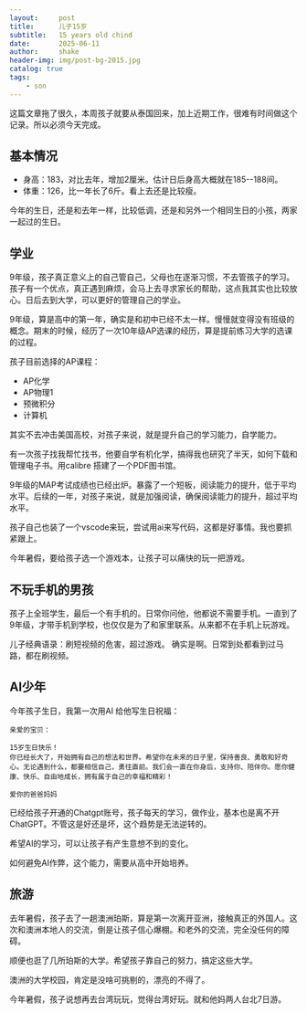 ```yaml
---
layout:     post
title:      儿子15岁
subtitle:   15 years old chind
date:       2025-06-11
author:     shake
header-img: img/post-bg-2015.jpg
catalog: true
tags:
    - son
---
```


这篇文章拖了很久，本周孩子就要从泰国回来，加上近期工作，很难有时间做这个记录。所以必须今天完成。

## 基本情况

* 身高：183，对比去年，增加2厘米。估计日后身高大概就在185--188间。
* 体重：126，比一年长了6斤。看上去还是比较瘦。

今年的生日，还是和去年一样，比较低调，还是和另外一个相同生日的小孩，两家一起过的生日。

## 学业

9年级，孩子真正意义上的自己管自己，父母也在逐渐习惯，不去管孩子的学习。孩子有一个优点，真正遇到麻烦，会马上去寻求家长的帮助，这点我其实也比较放心。日后去到大学，可以更好的管理自己的学业。

9年级，算是高中的第一年，确实是和初中已经不太一样。慢慢就变得没有班级的概念。期末的时候，经历了一次10年级AP选课的经历，算是提前练习大学的选课的过程。

孩子目前选择的AP课程：

* AP化学
* AP物理1
* 预微积分
* 计算机

其实不去冲击美国高校，对孩子来说，就是提升自己的学习能力，自学能力。

有一次孩子找我帮忙找书，他要自学有机化学，搞得我也研究了半天，如何下载和管理电子书。用calibre 搭建了一个PDF图书馆。

9年级的MAP考试成绩也已经出炉。暴露了一个短板，阅读能力的提升，低于平均水平。后续的一年，对孩子来说，就是加强阅读，确保阅读能力的提升，超过平均水平。

孩子自己也装了一个vscode来玩，尝试用ai来写代码，这都是好事情。我也要抓紧跟上。

今年暑假，要给孩子选一个游戏本，让孩子可以痛快的玩一把游戏。

## 不玩手机的男孩

孩子上全班学生，最后一个有手机的。日常你问他，他都说不需要手机。一直到了9年级，才带手机到学校，也仅仅是为了和家里联系。从来都不在手机上玩游戏。

儿子经典语录：刷短视频的危害，超过游戏。 确实是啊。日常到处都看到过马路，都在刷视频。

## AI少年

今年孩子生日，我第一次用AI 给他写生日祝福：

```
亲爱的宝贝：

15岁生日快乐！
你已经长大了，开始拥有自己的想法和世界。希望你在未来的日子里，保持善良、勇敢和好奇心。无论遇到什么，都要相信自己，勇往直前。我们会一直在你身后，支持你、陪伴你。愿你健康、快乐、自由地成长，拥有属于自己的幸福和精彩！

爱你的爸爸妈妈

```
已经给孩子开通的Chatgpt账号，孩子每天的学习，做作业，基本也是离不开ChatGPT。不管这是好还是坏，这个趋势是无法逆转的。

希望AI的学习，可以让孩子有产生意想不到的变化。

如何避免AI作弊，这个能力，需要从高中开始培养。

## 旅游

去年暑假，孩子去了一趟澳洲珀斯，算是第一次离开亚洲，接触真正的外国人。这次和澳洲本地人的交流，倒是让孩子信心爆棚。和老外的交流，完全没任何的障碍。

顺便也逛了几所珀斯的大学。希望孩子靠自己的努力，搞定这些大学。

澳洲的大学校园，肯定是没啥可挑剔的，漂亮的不得了。

今年暑假，孩子说想再去台湾玩玩，觉得台湾好玩。就和他妈两人台北7日游。


